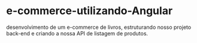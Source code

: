 # e-commerce-utilizando-Angular
desenvolvimento de um e-commerce de livros, estruturando nosso projeto back-end e criando a nossa API de listagem de produtos.
